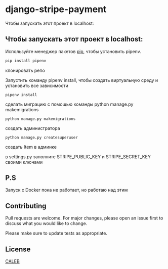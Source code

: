 # django-stripe-payment


Чтобы запускать этот проект в localhost:

## Чтобы запускать этот проект в localhost:

Используйте менеджер пакетов [pip](https://pip.pypa.io/en/stable/), чтобы установить pipenv.

```bash
pip install pipenv
```

клонировать репо

Запустить команду pipenv install, чтобы создать виртуальную среду и установить все зависимости

```terminal
pipenv install 
```

сделать миграцию с помощью команды python manage.py makemigrations

```terminal
python manage.py makemigrations
```

создать администратора

```terminal
python manage.py createsuperuser
```

создать Item в админке


в settings.py заполните STRIPE_PUBLIC_KEY и STRIPE_SECRET_KEY своими ключами



## P.S

Запуск с Docker пока не работает, но работаю над этим


## Contributing
Pull requests are welcome. For major changes, please open an issue first to discuss what you would like to change.

Please make sure to update tests as appropriate.

## License
[CALEB](https://calebjason.herokuapp.com/)